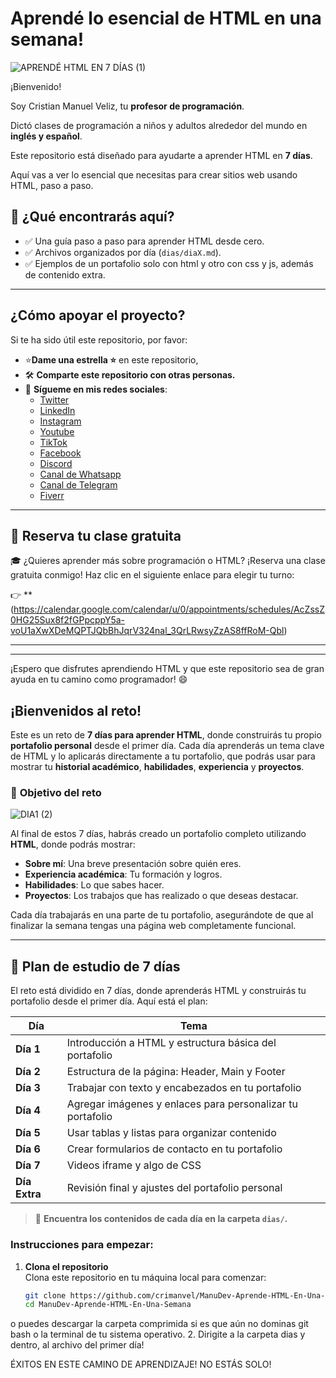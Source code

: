# Aprendé lo esencial de HTML en una semana!
![APRENDÉ HTML EN 7 DÍAS (1)](https://github.com/user-attachments/assets/fb4435d2-223e-41ff-a116-0b6574972186)

¡Bienvenido! 

Soy Cristian Manuel Veliz, tu **profesor de programación**.

Dictó clases de programación a niños y adultos alrededor del mundo en **inglés y español**.

Este repositorio está diseñado para ayudarte a aprender HTML en **7 días**. 

Aquí vas a ver lo esencial que necesitas para crear sitios web usando HTML, paso a paso.

## 🎯 **¿Qué encontrarás aquí?**
- ✅ Una guía paso a paso para aprender HTML desde cero.
- ✅ Archivos organizados por día (`dias/diaX.md`).
- ✅ Ejemplos de un portafolio solo con html y otro con css y js, además de contenido extra.

---

## ¿Cómo apoyar el proyecto?

Si te ha sido útil este repositorio, por favor:

- ⭐**Dame una estrella ⭐** en este repositorio,
- 🛠️ **Comparte este repositorio con otras personas.**
- 🔗 **Sígueme en mis redes sociales**:
  - [Twitter](https://x.com/Manvel_0)
  - [LinkedIn](https://www.linkedin.com/in/cristian-manuel-veliz-/)
  - [Instagram](https://www.instagram.com/manudev.19)
  - [Youtube](https://www.youtube.com/@cristianmanuelveliz)
  - [TikTok](https://www.tiktok.com/@manudev.19)
  - [Facebook](https://www.youtube.com/@cristianmanuelveliz)
  - [Discord](https://discord.gg/u2ATyxKc)
  - [Canal de Whatsapp](https://www.whatsapp.com/channel/0029VakRwLd5EjxyUulkF32j)
  - [Canal de Telegram](https://t.me/manudeves)
  - [Fiverr](https://www.fiverr.com/crimanvel?up_rollout=true)
---

## 📅 **Reserva tu clase gratuita**

🎓 ¿Quieres aprender más sobre programación o HTML? ¡Reserva una clase gratuita conmigo! Haz clic en el siguiente enlace para elegir tu turno:

👉 **(https://calendar.google.com/calendar/u/0/appointments/schedules/AcZssZ0HG25Sux8f2fGPpcppY5a-voU1aXwXDeMQPTJQbBhJqrV324nal_3QrLRwsyZzAS8ffRoM-Qbl)

---
---
¡Espero que disfrutes aprendiendo HTML y que este repositorio sea de gran ayuda en tu camino como programador! 😄

## ¡Bienvenidos al reto!

Este es un reto de **7 días para aprender HTML**, donde construirás tu propio **portafolio personal** desde el primer día. 
Cada día aprenderás un tema clave de HTML y lo aplicarás directamente a tu portafolio, que podrás usar para mostrar tu **historial académico**, **habilidades**, **experiencia** y **proyectos**.

### 🎯 **Objetivo del reto**
![DIA1 (2)](https://github.com/user-attachments/assets/7aae922e-ed4c-4b68-95a1-a682d9256845)


Al final de estos 7 días, habrás creado un portafolio completo utilizando **HTML**, donde podrás mostrar:

- **Sobre mí**: Una breve presentación sobre quién eres.
- **Experiencia académica**: Tu formación y logros.
- **Habilidades**: Lo que sabes hacer.
- **Proyectos**: Los trabajos que has realizado o que deseas destacar.

Cada día trabajarás en una parte de tu portafolio, asegurándote de que al finalizar la semana tengas una página web completamente funcional.

---

## 📅 **Plan de estudio de 7 días**

El reto está dividido en 7 días, donde aprenderás HTML y construirás tu portafolio desde el primer día. Aquí está el plan:

| Día      | Tema                                              |
|----------|---------------------------------------------------|
| **Día 1**| Introducción a HTML y estructura básica del portafolio |
| **Día 2**| Estructura de la página: Header, Main y Footer    |
| **Día 3**| Trabajar con texto y encabezados en tu portafolio |
| **Día 4**| Agregar imágenes y enlaces para personalizar tu portafolio |
| **Día 5**| Usar tablas y listas para organizar contenido     |
| **Día 6**| Crear formularios de contacto en tu portafolio    |
| **Día 7**| Videos iframe y algo de CSS   |
| **Día Extra**| Revisión final y ajustes del portafolio personal  |

> 📂 **Encuentra los contenidos de cada día en la carpeta `dias/`.**

### **Instrucciones para empezar:**
1. **Clona el repositorio**  
   Clona este repositorio en tu máquina local para comenzar:

   ```bash
   git clone https://github.com/crimanvel/ManuDev-Aprende-HTML-En-Una-Semana.git
   cd ManuDev-Aprende-HTML-En-Una-Semana
o puedes descargar la carpeta comprimida si es que aún no dominas git bash o la terminal de tu sistema operativo.
2. Dirigite a la carpeta dias y dentro, al archivo del primer día!

ÉXITOS EN ESTE CAMINO DE APRENDIZAJE! NO ESTÁS SOLO!
